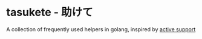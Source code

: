 # tasukete - 助けて

A collection of frequently used helpers in golang, inspired by [active support](http://guides.rubyonrails.org/active_support_core_extensions.html)
